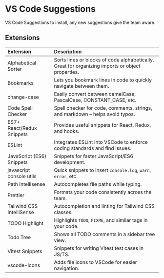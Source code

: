 # VS Code Suggestions

VS Code Suggestions to install, any new suggestions give the team aware.

## Extensions

| Extension                 | Description                                                                                      |
| :------------------------ | :----------------------------------------------------------------------------------------------- |
| Alphabetical Sorter       | Sorts lines or blocks of code alphabetically. Great for organizing imports or object properties. |
| Bookmarks                 | Lets you bookmark lines in code to quickly navigate between them.                                |
| change-case               | Easily convert between camelCase, PascalCase, CONSTANT_CASE, etc.                                |
| Code Spell Checker        | Spell checker for code, comments, strings, and markdown – helps avoid typos.                     |
| ES7+ React/Redux Snippets | Provides useful snippets for React, Redux, and hooks.                                            |
| ESLint                    | Integrates ESLint into VSCode to enforce coding standards and find issues.                       |
| JavaScript (ES6) Snippets | Snippets for faster JavaScript/ES6 development.                                                  |
| javascript console utils  | Quick snippets to insert `console.log`, `warn`, `error`, etc.                                    |
| Path Intellisense         | Autocompletes file paths while typing.                                                           |
| Prettier                  | Formats your code consistently across the team.                                                  |
| Tailwind CSS IntelliSense | Autocompletion and linting for Tailwind CSS classes.                                             |
| TODO Highlight            | Highlights `TODO`, `FIXME`, and similar tags in your code.                                       |
| Todo Tree                 | Shows all TODO comments in a sidebar tree view.                                                  |
| Vitest Snippets           | Snippets for writing Vitest test cases in JS/TS.                                                 |
| vscode-icons              | Adds file icons to VSCode for easier navigation.                                                 |
